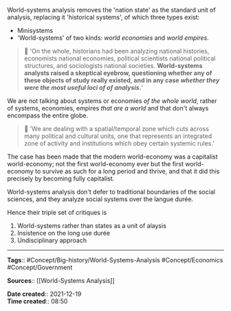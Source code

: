 World-systems analysis removes the 'nation state' as the standard unit of analysis, replacing it 'historical systems', of which three types exist:
- Minisystems
- 'World-systems' of two kinds: *world economies* and *world empires.*

>💬 'On the whole, historians had been analyzing national histories, economists national economies, political scientists national political structures, and sociologists national societies. **World-systems analysts raised a skeptical eyebrow, questioning whether any of these objects of study really existed, and in any case *whether they were the most useful loci of  of analysis.***'

We are not talking about systems or economies *of the whole world*, rather of systems, economies, empires *that are a world* and that don't always encompass the entire globe. 

>💬 'We are dealing with a spatial/temporal zone which cuts across many political and cultural units, one that represents an integrated zone of activity and institutions which obey certain systemic rules.'

The case has been made that the modern world-economy was a capitalist world-economy; not the first world-economy ever but the first world-economy to survive as such for a long period and thrive, and that it did this precisely by becoming fully capitalist. 

World-systems analysis don't defer to traditional boundaries of the social sciences, and they analyze social systems over the langue durée.

Hence their triple set of critiques is
1. World-systems rather than states as a unit of alaysis
2. Insistence on the long use durée
3. Undisciplinary approach


---
**Tags**:: #Concept/Big-history/World-Systems-Analysis #Concept/Economics #Concept/Government 

**Sources**:: [[World-Systems Analysis]]

**Date created**:: 2021-12-19  
**Time created**:: 08:50